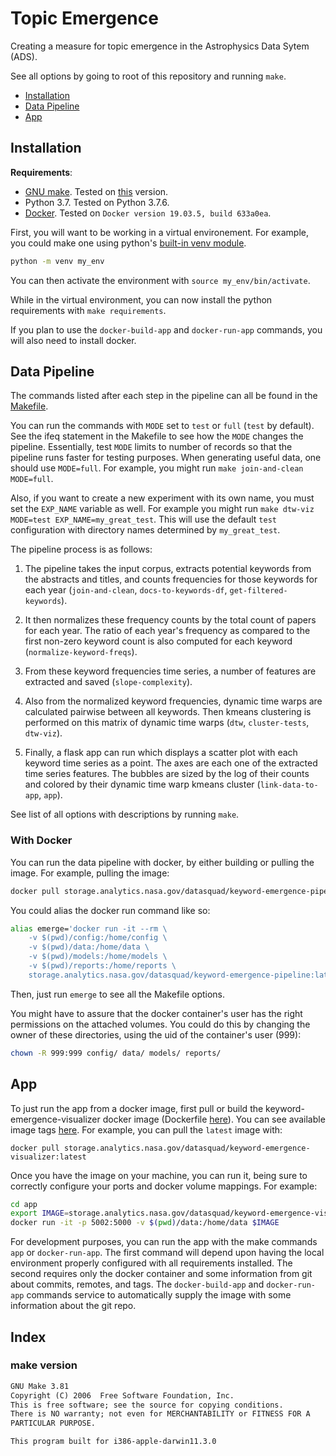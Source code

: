 # Topic Emergence

Creating a measure for topic emergence in the Astrophysics Data Sytem (ADS).  

See all options by going to root of this repository and running `make`.

- [Installation](#installation)
- [Data Pipeline](#data-pipeline)
- [App](#app)


## Installation
**Requirements**:
 - [GNU make](https://www.gnu.org/software/make/). Tested on [this](#make-version) version.
 - Python 3.7. Tested on Python 3.7.6.
 - [Docker](https://www.docker.com/). Tested on `Docker version 19.03.5, build 633a0ea`.

First, you will want to be working in a virtual environement. For example, you could make one using python's [built-in venv module](https://docs.python.org/3/library/venv.html).
```bash
python -m venv my_env
```
You can then activate the environment with `source my_env/bin/activate`.

While in the virtual environment, you can now install the python requirements with `make requirements`.

If you plan to use the `docker-build-app` and `docker-run-app` commands, you will also need to install docker.

## Data Pipeline
The commands listed after each step in the pipeline can all be found in the [Makefile](Makefile). 

You can run the commands with `MODE` set to `test` or `full` (`test` by default). See the ifeq statement in the Makefile to see how the `MODE` changes the pipeline. Essentially, test `MODE` limits to number of records so that the pipeline runs faster for testing purposes. When generating useful data, one should use `MODE=full`. For example, you might run `make join-and-clean MODE=full`. 

Also, if you want to create a new experiment with its own name, you must set the `EXP_NAME` variable as well. For example you might run `make dtw-viz MODE=test EXP_NAME=my_great_test`. This will use the default `test` configuration with directory names determined by `my_great_test`.

The pipeline process is as follows:

1. The pipeline takes the input corpus, extracts potential keywords from the abstracts and titles, and counts frequencies for those keywords for each year (`join-and-clean`, `docs-to-keywords-df`, `get-filtered-keywords`).  
  
2. It then normalizes these frequency counts by the total count of papers for each year. The ratio of each year's frequency as compared to the first non-zero keyword count is also computed for each keyword (`normalize-keyword-freqs`).
 
3. From these keyword frequencies time series, a number of features are extracted and saved (`slope-complexity`).
 
4. Also from the normalized keyword frequencies, dynamic time warps are calculated pairwise between all keywords. Then kmeans clustering is performed on this matrix of dynamic time warps (`dtw`, `cluster-tests`, `dtw-viz`).
 
5. Finally, a flask app can run which displays a scatter plot with each keyword time series as a point. The axes are each one of the extracted time series features. The bubbles are sized by the log of their counts and colored by their dynamic time warp kmeans cluster (`link-data-to-app`, `app`).

See list of all options with descriptions by running `make`.

### With Docker

You can run the data pipeline with docker, by either building or pulling the image. For example, pulling the image:
```bash
docker pull storage.analytics.nasa.gov/datasquad/keyword-emergence-pipeline:latest
```
You could alias the docker run command like so:
```bash
alias emerge='docker run -it --rm \
    -v $(pwd)/config:/home/config \
    -v $(pwd)/data:/home/data \
    -v $(pwd)/models:/home/models \
    -v $(pwd)/reports:/home/reports \
    storage.analytics.nasa.gov/datasquad/keyword-emergence-pipeline:latest'
```
Then, just run `emerge` to see all the Makefile options.

You might have to assure that the docker container's user has the right permissions on the attached volumes. You could do this by changing the owner of these directories, using the uid of the container's user (999):
```bash
chown -R 999:999 config/ data/ models/ reports/
```
## App
To just run the app from a docker image, first pull or build the keyword-emergence-visualizer docker image (Dockerfile [here](app/Dockerfile)). You can see available image tags [here](https://storage.analytics.nasa.gov/repository/datasquad/keyword-emergence-visualizer). For example, you can pull the `latest` image with:
 ```
 docker pull storage.analytics.nasa.gov/datasquad/keyword-emergence-visualizer:latest
```
Once you have the image on your machine, you can run it, being sure to correctly configure your ports and docker volume mappings. For example:
```bash
cd app
export IMAGE=storage.analytics.nasa.gov/datasquad/keyword-emergence-visualizer:latest
docker run -it -p 5002:5000 -v $(pwd)/data:/home/data $IMAGE
```

For development purposes, you can run the app with the make commands `app` or `docker-run-app`. The first command will depend upon having the local environment properly configured with all requirements installed. The second requires only the docker container and some information from git about commits, remotes, and tags. The `docker-build-app` and `docker-run-app` commands service to automatically supply the image with some information about the git repo. 

## Index

### make version
```txt
GNU Make 3.81
Copyright (C) 2006  Free Software Foundation, Inc.
This is free software; see the source for copying conditions.
There is NO warranty; not even for MERCHANTABILITY or FITNESS FOR A
PARTICULAR PURPOSE.

This program built for i386-apple-darwin11.3.0
```